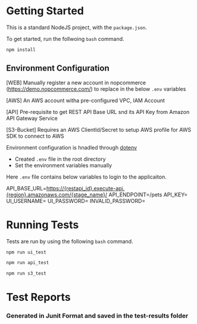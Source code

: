 # Getting Started

This is a standard NodeJS project, with the `package.json`.

To get started, run the follwoing `bash` command.

```bash
npm install
```

## Environment Configuration

[WEB]
Manually register a new account in nopcommerce (https://demo.nopcommerce.com/) to replace <correct password> in the below `.env` variables

[AWS]
An AWS account witha pre-configured VPC, IAM Account 

[API]
Pre-requisite to get REST API Base URL snd its API Key from Amazon API Gateway Service

[S3-Bucket]
Requires an AWS ClientId/Secret to setup AWS profile for AWS SDK to connect to AWS

Environment configuration is hnadled through [dotenv](https://www.npmjs.com/package/dotenv)

- Created `.env` file in the root directory
- Set the environment variables manually

Here `.env` file contains below variables to login to the applicaiton. 



API_BASE_URL=<https://{restapi_id}.execute-api.{region}.amazonaws.com/{stage_name}/>
API_ENDPOINT=/pets
API_KEY=<API key to pass for authentication>
UI_USERNAME=<username>
UI_PASSWORD=<correct password>
INVALID_PASSWORD=<invalid password>

# Running Tests

Tests are run by using the following `bash` command.

```bash
npm run ui_test
```

```bash
npm run api_test
```

```bash
npm run s3_test
```

# Test Reports

 ### Generated in Junit Format and saved in the test-results folder
